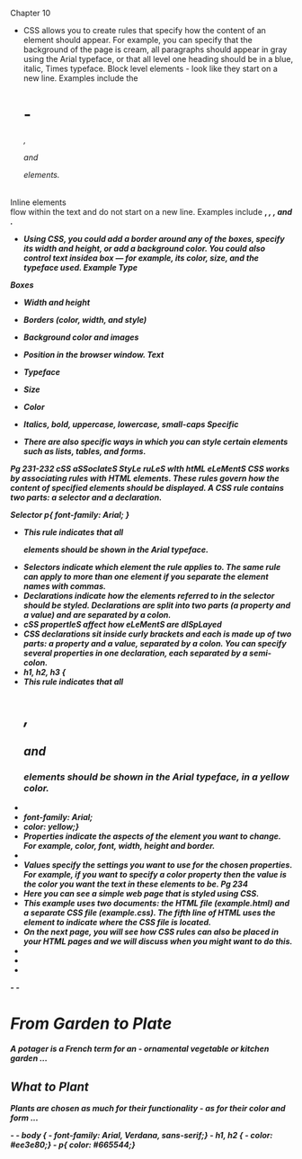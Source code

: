 Chapter 10

-	CSS allows you to create rules that specify how the content of an element should appear. For example, you can specify that the background of the page is cream, all paragraphs should appear in gray using the Arial typeface, or that all level one heading should be in a blue, italic, Times typeface. 
Block level elements -
look like they start on a new line. Examples include the <h1>- <h6>, <p> and <div> elements. 

Inline elements  
flow within the text and do not start on a new line. Examples include <b>, <i>, <img>, <em> and <span>. 

-	Using CSS, you could add a border around any of the boxes, specify its width and height, or add a background color. You could also control text insidea box — for example, its color, size, and the typeface used. 
Example Type

Boxes
-	Width and height
-	Borders (color, width, and style) 
-	Background color and images 
-	Position in the browser window. 
Text

-	Typeface
-	Size 
-	Color
-	Italics, bold, uppercase, lowercase, small-caps
Specific
-	There are also specific ways in which you can style certain elements such as lists, tables, and forms. 

Pg 231-232
cSS aSSocIateS StyLe ruLeS wIth htML eLeMentS 
CSS works by associating rules with HTML elements. These rules govern how the content of specified elements should be displayed. A CSS rule contains two parts: a selector and a declaration. 

*_Selector_* 
p{
font-family: Arial;
} 
 
 -	This rule indicates that all <p> elements should be shown in the Arial typeface. 
-	Selectors indicate which element the rule applies to. The same rule can apply to more than one element if you separate the element names with commas. 
-	Declarations indicate how
the elements referred to in the selector should be styled. Declarations are split into two parts (a property and a value) and are separated by a colon. 
-	cSS propertIeS affect how eLeMentS are dISpLayed 
-	CSS declarations sit inside curly brackets and each is made up of two parts: a property and a value, separated by a colon. You can specify several properties in one declaration, each separated by a semi-colon. 
-	h1, h2, h3 { 
-	This rule indicates that all <h1>, <h2> and <h3> elements should be shown in the Arial typeface, in a yellow color. 
-	
-	font-family: Arial;
-	color: yellow;}
-	Properties indicate the aspects of the element you want to change. For example, color, font, width, height and border. 
-	 
-	Values specify the settings
you want to use for the chosen properties. For example, if you want to specify a color property then the value is the color you want the text in these elements to be. 
Pg 234
-	Here you can see a simple web page that is styled using CSS. 
-	This example uses two documents: the HTML file (example.html) and a separate CSS file (example.css). The fifth line of HTML uses the <link> element to indicate where the CSS file is located. 
-	On the next page, you will see how CSS rules can also be placed in your HTML pages and we will discuss when you might want to do this. 
-	<!DOCTYPE html>
-	<html>
-	<head>
<title>Introducing CSS</title>
<link href="css/example.css" type="text/css" 
-	       rel="stylesheet" />
-	  </head>
-	<body>
<h1>From Garden to Plate</h1>
<p>A <i>potager</i> is a French term for an 
-	ornamental vegetable or kitchen garden ... </p> <h2>What to Plant</h2>
<p>Plants are chosen as much for their functionality 
-	as for their color and form ... </p> </body> 
-	</html> 
-	body {
-	  font-family: Arial, Verdana, sans-serif;}
-	h1, h2 {
-	  color: #ee3e80;}
-	p{
color: #665544;} 
